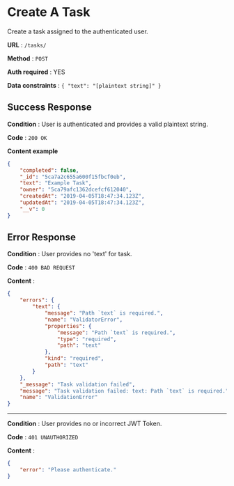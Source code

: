 # Create A Task

Create a task assigned to the authenticated user.

**URL** : `/tasks/`

**Method** : `POST`

**Auth required** : YES

**Data constraints** : `{
    "text": "[plaintext string]"
}`

## Success Response

**Condition** : User is authenticated and provides a valid plaintext string.

**Code** : `200 OK`

**Content example**

```json
{
    "completed": false,
    "_id": "5ca7a2c655a600f15fbcf0eb",
    "text": "Example Task",
    "owner": "5ca79afc1362dcefcf612040",
    "createdAt": "2019-04-05T18:47:34.123Z",
    "updatedAt": "2019-04-05T18:47:34.123Z",
    "__v": 0
}
```

## Error Response
**Condition** : User provides no 'text' for task.

**Code** : `400 BAD REQUEST`

**Content** :

```json
{
    "errors": {
        "text": {
            "message": "Path `text` is required.",
            "name": "ValidatorError",
            "properties": {
                "message": "Path `text` is required.",
                "type": "required",
                "path": "text"
            },
            "kind": "required",
            "path": "text"
        }
    },
    "_message": "Task validation failed",
    "message": "Task validation failed: text: Path `text` is required.",
    "name": "ValidationError"
}
```
----
**Condition** : User provides no or incorrect JWT Token.

**Code** : `401 UNAUTHORIZED`

**Content** :

```json
{
    "error": "Please authenticate."
}
```
